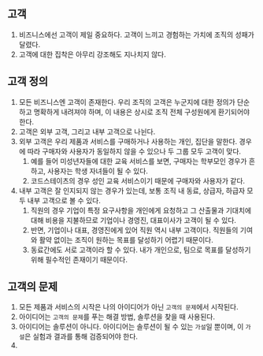 ## 고객
1. 비즈니스에선 고객이 제일 중요하다. 고객이 느끼고 경험하는 가치에 조직의 성패가 달렸다. 
2. 고객에 대한 집착은 아무리 강조해도 지나치지 않다. 

## 고객 정의
1. 모든 비즈니스엔 고객이 존재한다. 우리 조직의 고객은 누군지에 대한 정의가 단순하고 명확하게 내려져야 하며, 이 내용은 상시로 조직 전체 구성원에게 환기되어야 한다. 
2. 고객은 외부 고객, 그리고 내부 고객으로 나뉜다. 
3. 외부 고객은 우리 제품과 서비스를 구매하거나 사용하는 개인, 집단을 말한다. 경우에 따라 구매자와 사용자가 동일하지 않을 수 있으나 두 그룹 모두 고객이 맞다. 
   1. 예를 들어 미성년자들에 대한 교육 서비스를 보면, 구매자는 학부모인 경우가 흔하고, 사용자는 학생 자녀들이 될 수 있다. 
   2. 코드스테이츠의 경우 성인 교육 서비스이기 때문에 구매자와 사용자가 같다. 
4. 내부 고객은 잘 인지되지 않는 경우가 있는데, 보통 조직 내 동료, 상급자, 하급자 모두 내부 고객으로 볼 수 있다. 
   1. 직원의 경우 기업이 특정 요구사항을 개인에게 요청하고 그 산출물과 기대치에 대해 비용을 지불하므로 기업이나 경영진, 대표이사가 고객이 될 수 있다. 
   2. 반면, 기업이나 대표, 경영진에게 있어 직원 역시 내부 고객이다. 직원들의 기여와 활약 없이는 조직이 원하는 목표를 달성하기 어렵기 때문이다. 
   3. 동료간에도 서로 고객이라 할 수 있다. 내가 개인으로, 팀으로 목표를 달성하기 위해 필수적인 존재이기 때문이다. 
   
## 고객의 문제
1. 모든 제품과 서비스의 시작은 나의 아이디어가 아닌 `고객의 문제`에서 시작된다.
2. 아이디어는 `고객의 문제`를 푸는 해결 방법, 솔루션을 찾을 때 사용된다. 
3. 아이디어는 솔루션이 아니다. 아이디어는 솔루션이 될 수 있는 `가설`일 뿐이며, 이 `가설`은 실험과 결과를 통해 검증되어야 한다. 
4. 

